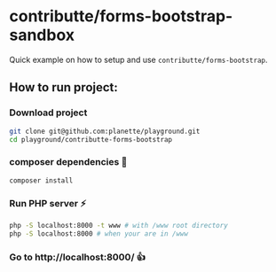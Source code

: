 # contributte/forms-bootstrap-sandbox

Quick example on how to setup and use `contributte/forms-bootstrap`. 

## How to run project:

### Download project

```bash
git clone git@github.com:planette/playground.git
cd playground/contributte-forms-bootstrap
```

### composer dependencies 🤪

```bash
composer install
```

### Run PHP server ⚡️

```bash
php -S localhost:8000 -t www # with /www root directory
php -S localhost:8000 # when your are in /www
```

### Go to http://localhost:8000/ 👍
